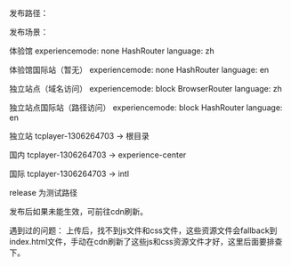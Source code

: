 
发布路径：


发布场景：

体验馆 
experiencemode: none
HashRouter
language: zh

体验馆国际站（暂无）
experiencemode: none
HashRouter
language: en

独立站点（域名访问）
experiencemode: block
BrowserRouter
language: zh

独立站点国际站（路径访问）
experiencemode: block
HashRouter
language: en


独立站
tcplayer-1306264703 -> 根目录

国内
tcplayer-1306264703 -> experience-center

国际
tcplayer-1306264703 -> intl

release 为测试路径

发布后如果未能生效，可前往cdn刷新。

遇到过的问题：
上传后，找不到js文件和css文件，这些资源文件会fallback到index.html文件，手动在cdn刷新了这些js和css资源文件才好，这里后面要排查下。